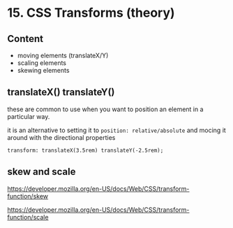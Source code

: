 # 15. CSS Transforms (theory)

## Content

- moving elements (translateX/Y)
- scaling elements
- skewing elements

## translateX() translateY()

these are common to use when you want to position an element in a particular way.

it is an alternative to setting it to `position: relative/absolute` and mocing it around with the directional properties

`transform: translateX(3.5rem) translateY(-2.5rem);`

## skew and scale

https://developer.mozilla.org/en-US/docs/Web/CSS/transform-function/skew

https://developer.mozilla.org/en-US/docs/Web/CSS/transform-function/scale

##

